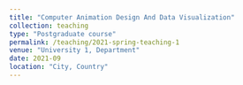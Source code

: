 ```yaml
---
title: "Computer Animation Design And Data Visualization"
collection: teaching
type: "Postgraduate course"
permalink: /teaching/2021-spring-teaching-1
venue: "University 1, Department"
date: 2021-09
location: "City, Country"
---
```

